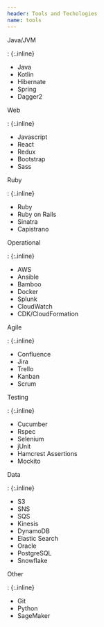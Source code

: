 ```yaml
---
header: Tools and Techologies
name: tools
---
```

Java/JVM

: {:.inline}
*   Java
*   Kotlin
*   Hibernate
*   Spring
*   Dagger2


Web

: {:.inline}
*   Javascript
*   React
*   Redux
*   Bootstrap
*   Sass

Ruby

: {:.inline}
*   Ruby
*   Ruby on Rails
*   Sinatra
*   Capistrano

Operational

: {:.inline}
*   AWS
*   Ansible
*   Bamboo
*   Docker
*   Splunk
*   CloudWatch
*   CDK/CloudFormation

Agile

: {:.inline}
*   Confluence
*   Jira
*   Trello
*   Kanban
*   Scrum

Testing

: {:.inline}
*   Cucumber
*   Rspec
*   Selenium
*   jUnit
*   Hamcrest Assertions
*   Mockito

Data

: {:.inline}
*   S3
*   SNS
*   SQS
*   Kinesis
*   DynamoDB
*   Elastic Search
*   Oracle
*   PostgreSQL
*   Snowflake

Other

: {:.inline}
*   Git
*   Python
*   SageMaker
